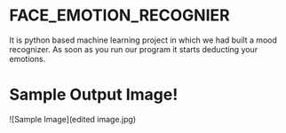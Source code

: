 # FACE_EMOTION_RECOGNIER
It is python based machine learning project in which we had built a mood recognizer. As soon as you run our program it starts deducting your emotions.


# Sample Output Image!

![Sample Image](edited image.jpg)
